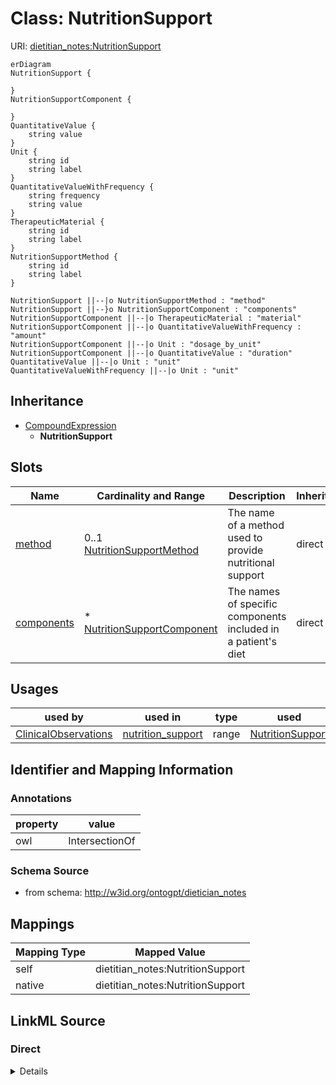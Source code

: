 

# Class: NutritionSupport



URI: [dietitian_notes:NutritionSupport](dietitian_notes:NutritionSupport)



```mermaid
erDiagram
NutritionSupport {

}
NutritionSupportComponent {

}
QuantitativeValue {
    string value  
}
Unit {
    string id  
    string label  
}
QuantitativeValueWithFrequency {
    string frequency  
    string value  
}
TherapeuticMaterial {
    string id  
    string label  
}
NutritionSupportMethod {
    string id  
    string label  
}

NutritionSupport ||--|o NutritionSupportMethod : "method"
NutritionSupport ||--}o NutritionSupportComponent : "components"
NutritionSupportComponent ||--|o TherapeuticMaterial : "material"
NutritionSupportComponent ||--|o QuantitativeValueWithFrequency : "amount"
NutritionSupportComponent ||--|o Unit : "dosage_by_unit"
NutritionSupportComponent ||--|o QuantitativeValue : "duration"
QuantitativeValue ||--|o Unit : "unit"
QuantitativeValueWithFrequency ||--|o Unit : "unit"

```




## Inheritance
* [CompoundExpression](CompoundExpression.md)
    * **NutritionSupport**



## Slots

| Name | Cardinality and Range | Description | Inheritance |
| ---  | --- | --- | --- |
| [method](method.md) | 0..1 <br/> [NutritionSupportMethod](NutritionSupportMethod.md) | The name of a method used to provide nutritional support | direct |
| [components](components.md) | * <br/> [NutritionSupportComponent](NutritionSupportComponent.md) | The names of specific components included in a patient's diet | direct |





## Usages

| used by | used in | type | used |
| ---  | --- | --- | --- |
| [ClinicalObservations](ClinicalObservations.md) | [nutrition_support](nutrition_support.md) | range | [NutritionSupport](NutritionSupport.md) |






## Identifier and Mapping Information





### Annotations

| property | value |
| --- | --- |
| owl | IntersectionOf |



### Schema Source


* from schema: http://w3id.org/ontogpt/dietician_notes




## Mappings

| Mapping Type | Mapped Value |
| ---  | ---  |
| self | dietitian_notes:NutritionSupport |
| native | dietitian_notes:NutritionSupport |







## LinkML Source

<!-- TODO: investigate https://stackoverflow.com/questions/37606292/how-to-create-tabbed-code-blocks-in-mkdocs-or-sphinx -->

### Direct

<details>
```yaml
name: NutritionSupport
annotations:
  owl:
    tag: owl
    value: IntersectionOf
from_schema: http://w3id.org/ontogpt/dietician_notes
is_a: CompoundExpression
attributes:
  method:
    name: method
    description: The name of a method used to provide nutritional support.
    from_schema: http://w3id.org/ontogpt/dietician_notes
    rank: 1000
    domain_of:
    - NutritionSupport
    range: NutritionSupportMethod
  components:
    name: components
    description: The names of specific components included in a patient's diet.
    from_schema: http://w3id.org/ontogpt/dietician_notes
    rank: 1000
    domain_of:
    - NutritionSupport
    range: NutritionSupportComponent
    multivalued: true

```
</details>

### Induced

<details>
```yaml
name: NutritionSupport
annotations:
  owl:
    tag: owl
    value: IntersectionOf
from_schema: http://w3id.org/ontogpt/dietician_notes
is_a: CompoundExpression
attributes:
  method:
    name: method
    description: The name of a method used to provide nutritional support.
    from_schema: http://w3id.org/ontogpt/dietician_notes
    rank: 1000
    alias: method
    owner: NutritionSupport
    domain_of:
    - NutritionSupport
    range: NutritionSupportMethod
  components:
    name: components
    description: The names of specific components included in a patient's diet.
    from_schema: http://w3id.org/ontogpt/dietician_notes
    rank: 1000
    alias: components
    owner: NutritionSupport
    domain_of:
    - NutritionSupport
    range: NutritionSupportComponent
    multivalued: true

```
</details>